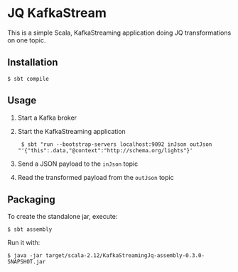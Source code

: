 JQ KafkaStream
==============

This is a simple Scala, KafkaStreaming application doing JQ transformations on one topic.

Installation
------------

    $ sbt compile

Usage
-----

1. Start a Kafka broker

2. Start the KafkaStreaming application

        $ sbt "run --bootstrap-servers localhost:9092 inJson outJson "'{"this":.data,"@context":"http://schema.org/lights"}'

3. Send a JSON payload to the `inJson` topic

4. Read the transformed payload from the `outJson` topic

Packaging
---------

To create the standalone jar, execute:

    $ sbt assembly

Run it with:

    $ java -jar target/scala-2.12/KafkaStreamingJq-assembly-0.3.0-SNAPSHOT.jar

